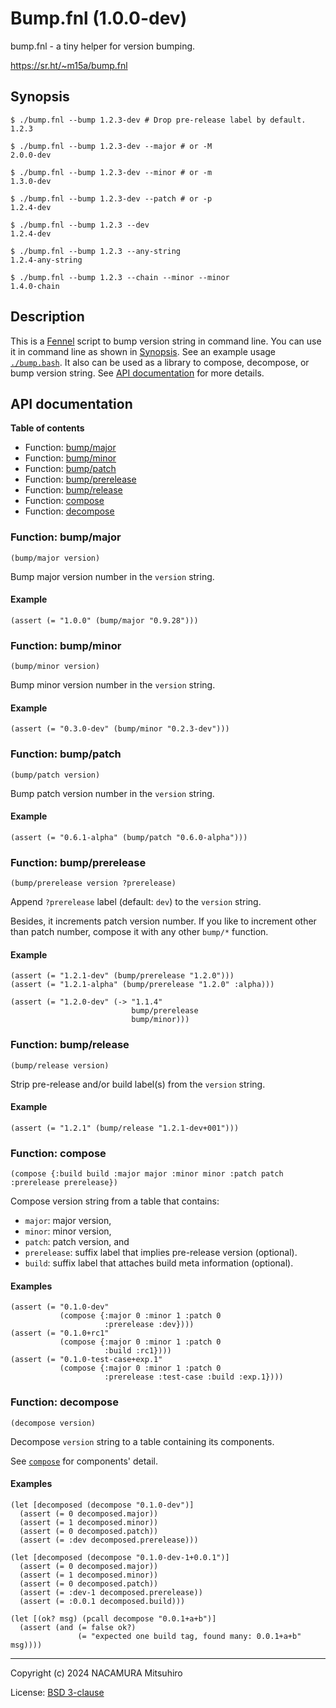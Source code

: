 # Bump.fnl (1.0.0-dev)

bump.fnl - a tiny helper for version bumping.

<https://sr.ht/~m15a/bump.fnl>

## Synopsis

    $ ./bump.fnl --bump 1.2.3-dev # Drop pre-release label by default.
    1.2.3

    $ ./bump.fnl --bump 1.2.3-dev --major # or -M
    2.0.0-dev

    $ ./bump.fnl --bump 1.2.3-dev --minor # or -m
    1.3.0-dev

    $ ./bump.fnl --bump 1.2.3-dev --patch # or -p
    1.2.4-dev

    $ ./bump.fnl --bump 1.2.3 --dev
    1.2.4-dev

    $ ./bump.fnl --bump 1.2.3 --any-string
    1.2.4-any-string

    $ ./bump.fnl --bump 1.2.3 --chain --minor --minor
    1.4.0-chain

## Description

This is a [Fennel] script to bump version string in command line.
You can use it in command line as shown in [Synopsis](#synopsis).
See an example usage [`./bump.bash`](./bump.bash).
It also can be used as a library to compose, decompose, or bump version
string. See [API documentation](#api-documentation) for more
details.

[Fennel]: https://fennel-lang.org/


## API documentation

**Table of contents**

- Function: [bump/major](#function-bumpmajor)
- Function: [bump/minor](#function-bumpminor)
- Function: [bump/patch](#function-bumppatch)
- Function: [bump/prerelease](#function-bumpprerelease)
- Function: [bump/release](#function-bumprelease)
- Function: [compose](#function-compose)
- Function: [decompose](#function-decompose)

### Function: bump/major

```fennel
(bump/major version)
```

Bump major version number in the `version` string.

#### Example

```fennel
(assert (= "1.0.0" (bump/major "0.9.28")))
```

### Function: bump/minor

```fennel
(bump/minor version)
```

Bump minor version number in the `version` string.

#### Example

```fennel
(assert (= "0.3.0-dev" (bump/minor "0.2.3-dev")))
```

### Function: bump/patch

```fennel
(bump/patch version)
```

Bump patch version number in the `version` string.

#### Example

```fennel
(assert (= "0.6.1-alpha" (bump/patch "0.6.0-alpha")))
```

### Function: bump/prerelease

```fennel
(bump/prerelease version ?prerelease)
```

Append `?prerelease` label (default: `dev`) to the `version` string.

Besides, it increments patch version number. If you like to increment
other than patch number, compose it with any other `bump/*` function.

#### Example

```fennel
(assert (= "1.2.1-dev" (bump/prerelease "1.2.0")))
(assert (= "1.2.1-alpha" (bump/prerelease "1.2.0" :alpha)))

(assert (= "1.2.0-dev" (-> "1.1.4"
                           bump/prerelease
                           bump/minor)))
```

### Function: bump/release

```fennel
(bump/release version)
```

Strip pre-release and/or build label(s) from the `version` string.

#### Example

```fennel
(assert (= "1.2.1" (bump/release "1.2.1-dev+001")))
```

### Function: compose

```fennel
(compose {:build build :major major :minor minor :patch patch :prerelease prerelease})
```

Compose version string from a table that contains:

- `major`: major version,
- `minor`: minor version,
- `patch`: patch version, and
- `prerelease`: suffix label that implies pre-release version (optional).
- `build`: suffix label that attaches build meta information (optional).

#### Examples

```fennel
(assert (= "0.1.0-dev"
           (compose {:major 0 :minor 1 :patch 0
                     :prerelease :dev})))
(assert (= "0.1.0+rc1"
           (compose {:major 0 :minor 1 :patch 0
                     :build :rc1})))
(assert (= "0.1.0-test-case+exp.1"
           (compose {:major 0 :minor 1 :patch 0
                     :prerelease :test-case :build :exp.1})))
```

### Function: decompose

```fennel
(decompose version)
```

Decompose `version` string to a table containing its components.

See [`compose`](#function-compose) for components' detail.

#### Examples

```fennel
(let [decomposed (decompose "0.1.0-dev")]
  (assert (= 0 decomposed.major))
  (assert (= 1 decomposed.minor))
  (assert (= 0 decomposed.patch))
  (assert (= :dev decomposed.prerelease)))

(let [decomposed (decompose "0.1.0-dev-1+0.0.1")]
  (assert (= 0 decomposed.major))
  (assert (= 1 decomposed.minor))
  (assert (= 0 decomposed.patch))
  (assert (= :dev-1 decomposed.prerelease))
  (assert (= :0.0.1 decomposed.build)))

(let [(ok? msg) (pcall decompose "0.0.1+a+b")]
  (assert (and (= false ok?)
               (= "expected one build tag, found many: 0.0.1+a+b" msg))))
```

---

Copyright (c) 2024 NACAMURA Mitsuhiro

License: [BSD 3-clause](./LICENSE)

<!-- Generated with Fnldoc 1.1.0-dev-943d87c
     https://sr.ht/~m15a/fnldoc/ -->
